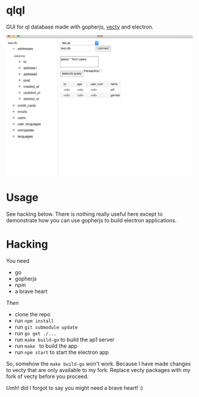 # qlql

GUI for ql database made with gopherjs, [vecty](https://github.com/gopherjs/vecty) and electron.

![qlql](qlql.png)

# Usage

See hacking below. There is nothing really useful here except to demonstrate how
you can use gopherjs to build electron applications.

# Hacking

 You need

 - go
 - gopherjs
 - npm
 - a brave heart

 Then

 - clone the repo
 - run `npm install`
 - run `git submodule update`
 - run `go get ./...`
 - run `make build-go` to build the ap1 server
 - run `make ` to build the app
 - run `npm start` to start the electron app

 So, somehow the `make build-go` won't work. Because I have made changes to
 vecty that are only available to my fork. Replace vecty packages with my fork
 of vecty before you proceed.

 Umh! did I forgot to say you might need a brave heart! :)
